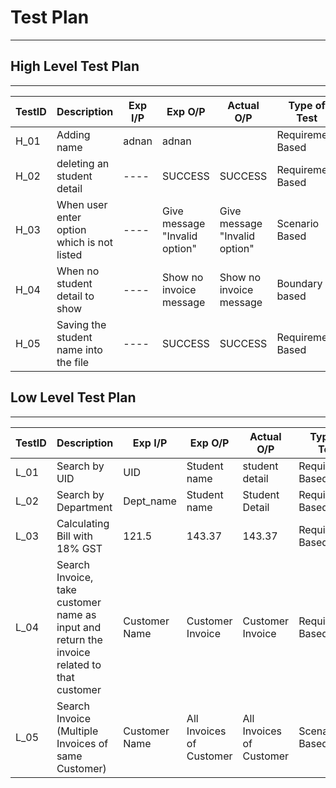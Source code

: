 # Test Plan

---

## High Level Test Plan

---

| TestID | Description                                                                                                                                  | Exp I/P | Exp O/P                       | Actual O/P                    | Type of Test      |
| ------ | -------------------------------------------------------------------------------------------------------------------------------------------- | ------- | ----------------------------- | ----------------------------- | ----------------- |
| H_01   | Adding name                                                                                                                                  | adnan   | adnan                        |                        | Requirement Based |
| H_02   | deleting an student detail                                                                                                      | ----    | SUCCESS                       | SUCCESS                       | Requirement Based |
| H_03   | When user enter option which is not listed                                                                                                   | ----    | Give message "Invalid option" | Give message "Invalid option" | Scenario Based    |
| H_04   | When no student detail to show                                                                                                               | ----    | Show no invoice message       | Show no invoice message       | Boundary based    |
| H_05   | Saving the student name into the file                                                                                      | ----    | SUCCESS                       | SUCCESS                       | Requirement Based |


## Low Level Test Plan

---

| TestID | Description                                                                                 | Exp I/P       | Exp O/P                  | Actual O/P               | Type of Test      |
| ------ | ------------------------------------------------------------------------------------------- | ------------- | ------------------------ | ------------------------ | ----------------- |
| L_01   | Search by UID           | UID       | Student name                    | student detail                 | Requirement Based |
| L_02   | Search by Department                          | Dept_name          | Student name                   | Student Detail                | Requirement Based |
| L_03   | Calculating Bill with 18% GST                                                               | 121.5         | 143.37                   | 143.37                   | Requirement Based |
| L_04   | Search Invoice, take customer name as input and return the invoice related to that customer | Customer Name | Customer Invoice         | Customer Invoice         | Requirement Based |
| L_05   | Search Invoice (Multiple Invoices of same Customer)                                         | Customer Name | All Invoices of Customer | All Invoices of Customer | Scenario Based    |
